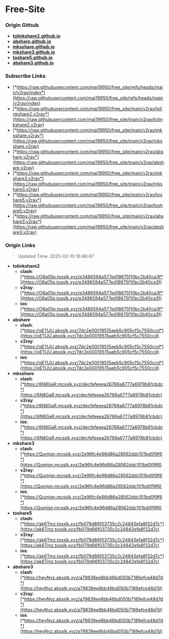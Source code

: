 # Free-Site

### Origin Github

- [**tolinkshare2.github.io**](https://github.com/tolinkshare2/tolinkshare2.github.io)
- [**abshare.github.io**](https://github.com/abshare/abshare.github.io)
- [**mksshare.github.io**](https://github.com/mksshare/mksshare.github.io)
- [**mkshare3.github.io**](https://github.com/mkshare3/mkshare3.github.io)
- [**toshare5.github.io**](https://github.com/toshare5/toshare5.github.io)
- [**abshare3.github.io**](https://github.com/abshare3/abshare3.github.io)

### Subscribe Links

- [*https://raw.githubusercontent.com/mai19950/free_site/refs/heads/main/v2ray/index*](https://raw.githubusercontent.com/mai19950/free_site/refs/heads/main/v2ray/index)
- [*https://raw.githubusercontent.com/mai19950/free_site/main/v2ray/tolinkshare2.v2ray*](https://raw.githubusercontent.com/mai19950/free_site/main/v2ray/tolinkshare2.v2ray)
- [*https://raw.githubusercontent.com/mai19950/free_site/main/v2ray/mksshare.v2ray*](https://raw.githubusercontent.com/mai19950/free_site/main/v2ray/mksshare.v2ray)
- [*https://raw.githubusercontent.com/mai19950/free_site/main/v2ray/abshare.v2ray*](https://raw.githubusercontent.com/mai19950/free_site/main/v2ray/abshare.v2ray)
- [*https://raw.githubusercontent.com/mai19950/free_site/main/v2ray/mkshare3.v2ray*](https://raw.githubusercontent.com/mai19950/free_site/main/v2ray/mkshare3.v2ray)
- [*https://raw.githubusercontent.com/mai19950/free_site/main/v2ray/toshare5.v2ray*](https://raw.githubusercontent.com/mai19950/free_site/main/v2ray/toshare5.v2ray)
- [*https://raw.githubusercontent.com/mai19950/free_site/main/v2ray/abshare3.v2ray*](https://raw.githubusercontent.com/mai19950/free_site/main/v2ray/abshare3.v2ray)

### Origin Links

> Updated Time: 2025-02-10 16:46:47

- **tolinkshare2**
  - **clash**: [*https://O8a05p.tosslk.xyz/e3486594a577ed18675f10bc2b40ca3f*](https://O8a05p.tosslk.xyz/e3486594a577ed18675f10bc2b40ca3f)
  - **v2ray**: [*https://O8a05p.tosslk.xyz/e3486594a577ed18675f10bc2b40ca3f*](https://O8a05p.tosslk.xyz/e3486594a577ed18675f10bc2b40ca3f)
  - **ios**: [*https://O8a05p.tosslk.xyz/e3486594a577ed18675f10bc2b40ca3f*](https://O8a05p.tosslk.xyz/e3486594a577ed18675f10bc2b40ca3f)
- **abshare**
  - **clash**: [*https://qE11JU.absslk.xyz/7dc2e00019515aeb5c905cf5c7550ccd*](https://qE11JU.absslk.xyz/7dc2e00019515aeb5c905cf5c7550ccd)
  - **v2ray**: [*https://qE11JU.absslk.xyz/7dc2e00019515aeb5c905cf5c7550ccd*](https://qE11JU.absslk.xyz/7dc2e00019515aeb5c905cf5c7550ccd)
  - **ios**: [*https://qE11JU.absslk.xyz/7dc2e00019515aeb5c905cf5c7550ccd*](https://qE11JU.absslk.xyz/7dc2e00019515aeb5c905cf5c7550ccd)
- **mksshare**
  - **clash**: [*https://6N8GaR.mcsslk.xyz/decfefeeea26766a6777a6978b81cbdc*](https://6N8GaR.mcsslk.xyz/decfefeeea26766a6777a6978b81cbdc)
  - **v2ray**: [*https://6N8GaR.mcsslk.xyz/decfefeeea26766a6777a6978b81cbdc*](https://6N8GaR.mcsslk.xyz/decfefeeea26766a6777a6978b81cbdc)
  - **ios**: [*https://6N8GaR.mcsslk.xyz/decfefeeea26766a6777a6978b81cbdc*](https://6N8GaR.mcsslk.xyz/decfefeeea26766a6777a6978b81cbdc)
- **mkshare3**
  - **clash**: [*https://Qumjgn.mcsslk.xyz/2e96fc4e96d86a28562ddc101bd0f9f6*](https://Qumjgn.mcsslk.xyz/2e96fc4e96d86a28562ddc101bd0f9f6)
  - **v2ray**: [*https://Qumjgn.mcsslk.xyz/2e96fc4e96d86a28562ddc101bd0f9f6*](https://Qumjgn.mcsslk.xyz/2e96fc4e96d86a28562ddc101bd0f9f6)
  - **ios**: [*https://Qumjgn.mcsslk.xyz/2e96fc4e96d86a28562ddc101bd0f9f6*](https://Qumjgn.mcsslk.xyz/2e96fc4e96d86a28562ddc101bd0f9f6)
- **toshare5**
  - **clash**: [*https://ak6Tmz.tosslk.xyz/fb079d86f03735c2c24843efa8f32d7c*](https://ak6Tmz.tosslk.xyz/fb079d86f03735c2c24843efa8f32d7c)
  - **v2ray**: [*https://ak6Tmz.tosslk.xyz/fb079d86f03735c2c24843efa8f32d7c*](https://ak6Tmz.tosslk.xyz/fb079d86f03735c2c24843efa8f32d7c)
  - **ios**: [*https://ak6Tmz.tosslk.xyz/fb079d86f03735c2c24843efa8f32d7c*](https://ak6Tmz.tosslk.xyz/fb079d86f03735c2c24843efa8f32d7c)
- **abshare3**
  - **clash**: [*https://heyNyz.absslk.xyz/a79839ee8bb46bd050b7189efce48d7d*](https://heyNyz.absslk.xyz/a79839ee8bb46bd050b7189efce48d7d)
  - **v2ray**: [*https://heyNyz.absslk.xyz/a79839ee8bb46bd050b7189efce48d7d*](https://heyNyz.absslk.xyz/a79839ee8bb46bd050b7189efce48d7d)
  - **ios**: [*https://heyNyz.absslk.xyz/a79839ee8bb46bd050b7189efce48d7d*](https://heyNyz.absslk.xyz/a79839ee8bb46bd050b7189efce48d7d)

